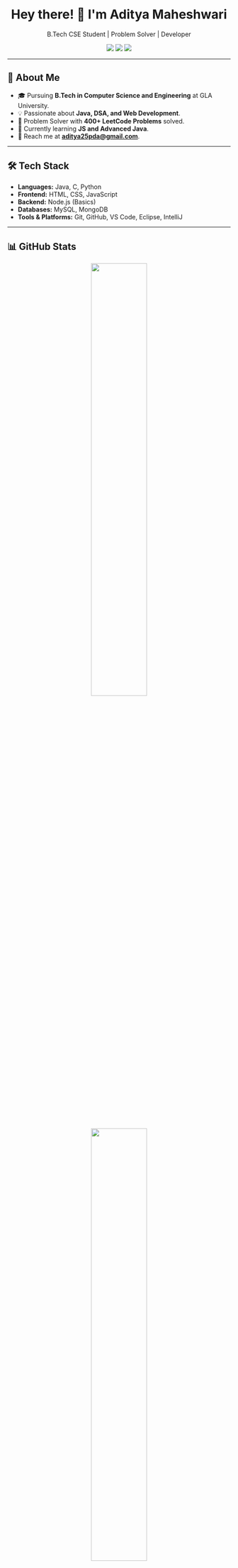 <h1 align="center">Hey there! 👋 I'm Aditya Maheshwari</h1>
<p align="center">B.Tech CSE Student | Problem Solver | Developer</p>

<p align="center">
  <a href="https://linkedin.com/in/aditya-maheshwari-52a150267"><img src="https://img.shields.io/badge/LinkedIn-Aditya%20Maheshwari-blue?style=flat-square&logo=linkedin" /></a>
  <a href="https://codeforces.com/profile/Aditya_Maheshwari"><img src="https://img.shields.io/badge/Codeforces-Aditya_Maheshwari-red?style=flat-square&logo=codeforces" /></a>
  <a href="https://leetcode.com/Aditya_Mah2005/"><img src="https://img.shields.io/badge/LeetCode-Aditya_Maheshwari-orange?style=flat-square&logo=leetcode" /></a>

</p>

---

## 🌟 About Me

- 🎓 Pursuing **B.Tech in Computer Science and Engineering** at GLA University.
- 💡 Passionate about **Java, DSA, and Web Development**.
- 🧠 Problem Solver with **400+ LeetCode Problems** solved.
- 🌱 Currently learning **JS and Advanced Java**.
- 📧 Reach me at **aditya25pda@gmail.com**.

---

## 🛠️ Tech Stack

- **Languages:** Java, C, Python
- **Frontend:** HTML, CSS, JavaScript
- **Backend:** Node.js (Basics)
- **Databases:** MySQL, MongoDB
- **Tools & Platforms:** Git, GitHub, VS Code, Eclipse, IntelliJ

---

## 📊 GitHub Stats


<p align="center">
  <img width="50%" height="50%" src="https://github-readme-stats.vercel.app/api?username=aditya25122005&show_icons=true&theme=radical" />
  <img width="50%"  height="50%" src="https://github-readme-streak-stats.herokuapp.com/?user=aditya25122005&theme=radical" />
  <img width="50%" height="50%" src="https://github-readme-stats.vercel.app/api/top-langs/?username=aditya25122005&layout=compact&theme=tokyonight" alt="Top Languages" />

</p>

---

## 🏆 Recent Achievements

- ✅ Solved **400+ Problems** on LeetCode.
- ✅ Built a Responsive **Mustard Oil Website** for Padam Traders.
- ✅ Developed a **Tic Tac Toe Game** in Java.
- ✅ Participated in various Coding Contests on **Codeforces**.

---

## 🌐 Connect With Me

<p align="center">
  <a href="https://linkedin.com/in/aditya-maheshwari-52a150267"><img src="https://img.shields.io/badge/LinkedIn-Aditya%20Maheshwari-blue?style=for-the-badge&logo=linkedin" /></a>
  <a href="https://codeforces.com/profile/Aditya_Maheshwari"><img src="https://img.shields.io/badge/Codeforces-Aditya_Maheshwari-red?style=for-the-badge&logo=codeforces" /></a>
</p>

---

## 💡 Fun Fact
💬 I believe in **"Stay Simple and Be Good."**  
